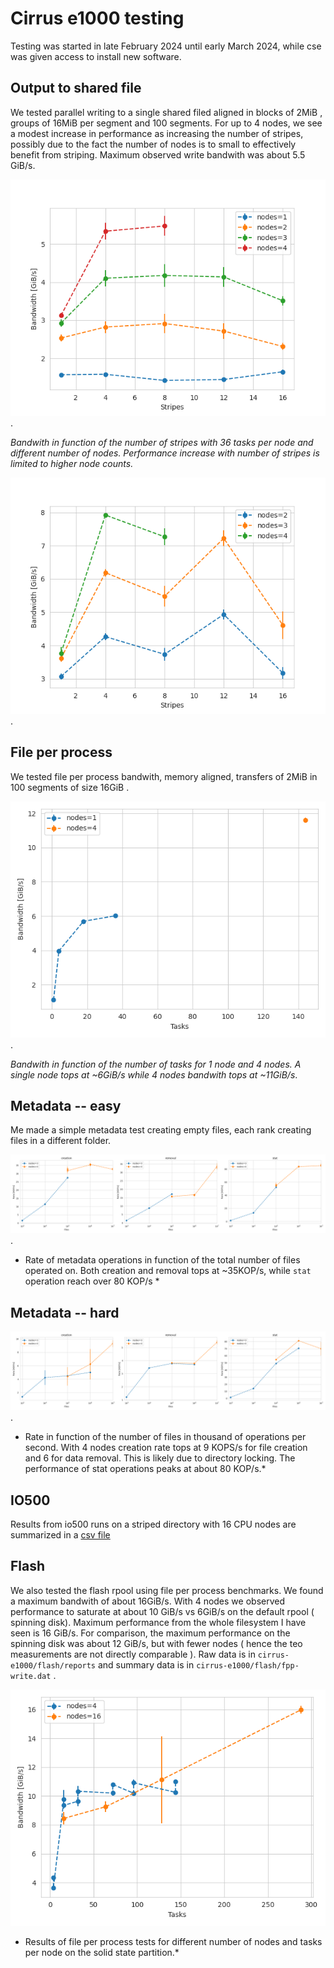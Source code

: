 # Cirrus e1000 testing 

Testing was started in late February 2024 until early March 2024, while cse was given access to install new software.

## Output to shared file 

We tested parallel writing to a single shared filed aligned in blocks of 2MiB , groups of 16MiB per segment and 100 segments.
For up to 4 nodes, we see a modest increase in performance as increasing the number of stripes, possibly due to the fact the number of nodes is to small to effectively benefit from striping. Maximum observed write bandwith was about 5.5 GiB/s.

![Write to shared file](singleShared-write.png).

*Bandwith in function of the number of stripes with 36 tasks per node and different number of nodes. Performance increase with number of stripes is limited to higher node counts.*

![Read to shared file](singleShared-read.png).

## File per process

We tested file per process bandwith, memory aligned, transfers of 2MiB in 100 segments of size 16GiB . 

![Write a file per process](fpp-write.png).

*Bandwith in function of the number of tasks for 1 node and 4 nodes. A single node tops at ~6GiB/s while 4 nodes bandwith tops at ~11GiB/s*.

## Metadata -- easy

Me made a simple metadata test creating empty files, each rank creating files in a different folder.

![Easy metadata test](md-easy.png).

* Rate of metadata operations in function of the total number of files operated on. Both creation and removal tops at ~35KOP/s, while `stat` operation reach over 80 KOP/s  *

## Metadata -- hard

![Hard metadata test](md-hard.png).

* Rate in function of the number of files in thousand of operations per second. With 4 nodes creation rate tops at 9 KOPS/s for file creation and 6 for data removal. This is likely due to directory locking. The performance of stat operations peaks at about 80 KOP/s.*

## IO500 

Results from io500 runs on a striped directory with 16 CPU nodes are summarized in a [csv file](io500/16N/io500_agg.txt)

## Flash 

We also tested the flash rpool using file per process benchmarks. We found a maximum bandwith of about 16GiB/s. With 4 nodes we observed performance to saturate at about 10 GiB/s vs 6GiB/s on the default rpool ( spinning disk). Maximum performance from the whole filesystem I have seen is 16 GiB/s. For comparison, the maximum performance on the spinning disk was about 12 GiB/s, but with fewer nodes ( hence the teo measurements are not directly comparable ).
Raw data is in `cirrus-e1000/flash/reports` and summary data is in `cirrus-e1000/flash/fpp-write.dat` . 

![File Per Process test](flash/fpp-write.png)
* Results of file per process tests for different number of nodes and tasks per node on the solid state partition.*
